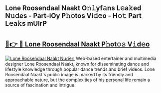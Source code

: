 ## Lone Roosendaal Naakt O𝚗𝚕yf𝚊ns L𝚎a𝚔ed N𝚞𝚍es - Part-iOy P𝚑𝚘tos Vi𝚍𝚎o - H𝚘𝚝 Part L𝚎a𝚔s mUIrP

# <h2><a href="http://kf8bf5.oniu.top/?m=Lone+Roosendaal+Naakt">🔗👉 🔴 Lone Roosendaal Naakt P𝚑ot𝚘𝚜 V𝚒d𝚎o</a></h2>

[![Lone Roosendaal Naakt Nu𝚍e𝚜](https://i.imgur.com/0qMVB7G.gif)](http://kf8bf5.oniu.top/?m=Lone+Roosendaal+Naakt)
Web-based entertainer and multimedia designer Lone Roosendaal Naakt, known for disseminating dance and lifestyle knowledge through popular dance trends and brief videos. Lone Roosendaal Naakt's public image is marked by its friendly and approachable nature, but the complexities of his personal life remain a source of fascination and intrigue.  
